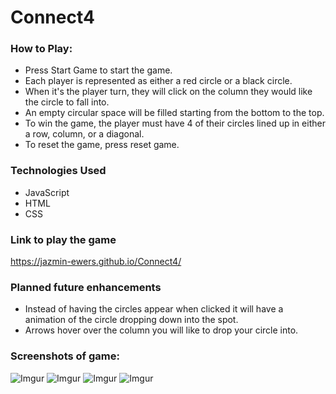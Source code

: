 # Connect4

### How to Play:
- Press Start Game to start the game.
- Each player is represented as either a red circle or a black circle. 
- When it's the player turn, they will click on the column they would like the circle to fall into.
- An empty circular space will be filled starting from the bottom to the top.
- To win the game, the player must have 4 of their circles lined up in either a row, column, or a diagonal.
- To reset the game, press reset game. 

### Technologies Used
- JavaScript
- HTML
- CSS

### Link to play the game 
https://jazmin-ewers.github.io/Connect4/

### Planned future enhancements
- Instead of having the circles appear when clicked it will have a animation of the circle dropping down into the spot.
- Arrows hover over the column you will like to drop your circle into. 

### Screenshots of game:
![Imgur](https://i.imgur.com/VOS0m4W.png) 
![Imgur](https://i.imgur.com/WCjYTvE.png) 
![Imgur](https://i.imgur.com/CjaaT5M.png) 
![Imgur](https://i.imgur.com/3BRnF7v.png) 
